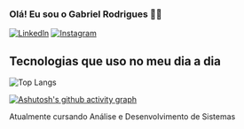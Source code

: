 

### Olá! Eu sou o Gabriel Rodrigues 💪🏻


[![Linkedln](https://img.shields.io/badge/LinkedIn-0077B5?style=for-the-badge&logo=linkedin&logoColor=white)](https://www.linkedin.com/in/gabriel-rodrigues-geribola-bb2555264/)
[![Instagram](https://img.shields.io/badge/Instagram-E4405F?style=for-the-badge&logo=instagram&logoColor=white)](https://www.instagram.com/gabriel_rgeri/)


## Tecnologias que uso no meu dia a dia


![Top Langs](https://github-readme-stats.vercel.app/api/top-langs/?username=bielgeri&layout=compact)

[![Ashutosh's github activity graph](https://github-readme-activity-graph.vercel.app/graph?username=bielgeri&bg_color=050505&color=ff9500&line=6c2323&point=b94141&area=true&hide_border=true)](https://github.com/ashutosh00710/github-readme-activity-graph)


Atualmente cursando Análise e Desenvolvimento de Sistemas
